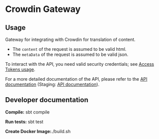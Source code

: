 # Crowdin Gateway

## Usage
Gateway for integrating with Crowdin for translation of content.

* The `content` of the request is assumed to be valid html.
* The `metaData` of the request is assumed to be valid json.

To interact with the API, you need valid security credentials; see [Access Tokens usage](https://github.com/NDLANO/auth/blob/master/README.md).

For a more detailed documentation of the API, please refer to the [API documentation](https://api.ndla.no) (Staging: [API documentation](https://staging.api.ndla.no)).

## Developer documentation

**Compile:** sbt compile

**Run tests:** sbt test

**Create Docker Image:**./build.sh
